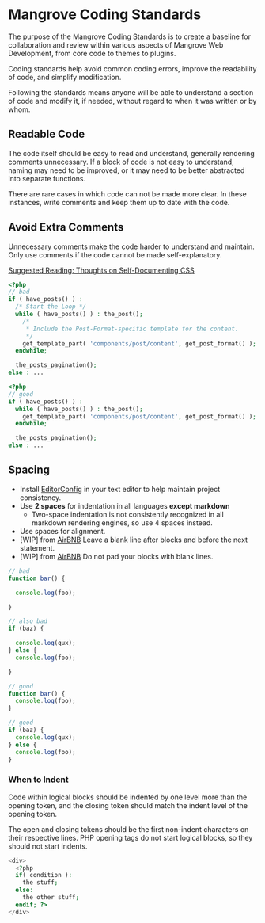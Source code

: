 # Mangrove Coding Standards

The purpose of the Mangrove Coding Standards is to create a baseline for
collaboration and review within various aspects of Mangrove Web Development,
from core code to themes to plugins.

Coding standards help avoid common coding errors, improve the readability of
code, and simplify modification.

Following the standards means anyone will be able to understand a section of
code and modify it, if needed, without regard to when it was written or by whom.


## Readable Code
The code itself should be easy to read and understand, generally rendering
comments unnecessary. If a block of code is not easy to understand, naming may
need to be improved, or it may need to be better abstracted into separate functions.

There are rare cases in which code can not be made more clear. In these
instances, write comments and keep them up to date with the code.

## Avoid Extra Comments
Unnecessary comments make the code harder to understand and maintain. Only use
comments if the code cannot be made self-explanatory.

[Suggested Reading: Thoughts on Self-Documenting CSS](http://keithjgrant.com/posts/2017/06/self-documenting-css/)

```php
<?php
// bad
if ( have_posts() ) :
  /* Start the Loop */
  while ( have_posts() ) : the_post();
    /*
     * Include the Post-Format-specific template for the content.
     */
    get_template_part( 'components/post/content', get_post_format() );
  endwhile;

  the_posts_pagination();
else : ...
```

```php
<?php
// good
if ( have_posts() ) :
  while ( have_posts() ) : the_post();
    get_template_part( 'components/post/content', get_post_format() );
  endwhile;

  the_posts_pagination();
else : ...
```

## Spacing
* Install [EditorConfig](http://editorconfig.org) in your text editor to help
maintain project consistency.
* Use __2 spaces__ for indentation in all languages **except markdown**
    * Two-space indentation is not consistently recognized in all markdown rendering engines, so use 4 spaces instead.
* Use spaces for alignment.
* [WIP] from [AirBNB](https://github.com/airbnb/javascript#whitespace--after-blocks)
Leave a blank line after blocks and before the next statement.
* [WIP] from [AirBNB](https://github.com/airbnb/javascript#whitespace--padded-blocks)
Do not pad your blocks with blank lines.

```javascript
// bad
function bar() {

  console.log(foo);

}

// also bad
if (baz) {

  console.log(qux);
} else {
  console.log(foo);

}

// good
function bar() {
  console.log(foo);
}

// good
if (baz) {
  console.log(qux);
} else {
  console.log(foo);
}
```

### When to Indent
Code within logical blocks should be indented by one level more than the opening token, and the closing token should match the indent level of the opening token.

The open and closing tokens should be the first non-indent characters on their respective lines.
PHP opening tags do not start logical blocks, so they should not start indents.

```php
<div>
  <?php
  if( condition ):
    the stuff;
  else:
    the other stuff;
  endif; ?>
</div>
```
